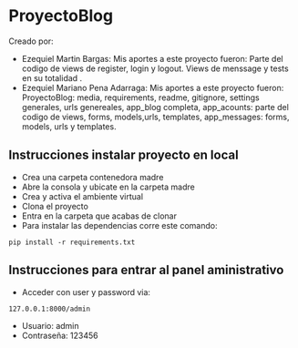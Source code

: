 # ProyectoBlog

Creado por:
+ Ezequiel Martin Bargas: Mis aportes a este proyecto fueron: Parte del codigo de views de register, login y logout. Views de menssage y tests en su totalidad .
+ Ezequiel Mariano Pena Adarraga: Mis aportes a este proyecto fueron: ProyectoBlog: media, requirements, readme, gitignore, settings generales, urls genereales, app_blog completa, app_acounts: parte del codigo de views, forms, models,urls, templates, app_messages: forms, models, urls y templates.

## Instrucciones instalar proyecto en local
+ Crea una carpeta contenedora madre
+ Abre la consola y ubicate en la carpeta madre
+ Crea y activa el ambiente virtual
+ Clona el proyecto
+ Entra en la carpeta que acabas de clonar
+ Para instalar las dependencias corre este comando:

```
pip install -r requirements.txt
```

## Instrucciones para entrar al panel aministrativo 
+ Acceder con user y password via:
```
127.0.0.1:8000/admin
```
+ Usuario: admin
+ Contraseña: 123456
